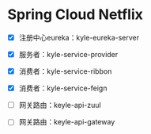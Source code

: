 # Spring Cloud Netflix
 - [x] 注册中心eureka：kyle-eureka-server
 - [x] 服务者：kyle-service-provider
 - [x] 消费者：kyle-service-ribbon
 - [x] 消费者：kyle-service-feign
 - [ ] 网关路由：keyle-api-zuul
 - [ ] 网关路由：keyle-api-gateway
 




